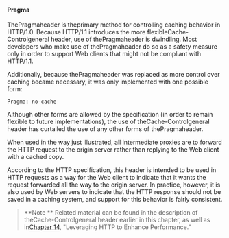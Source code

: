 #### Pragma

ThePragmaheader is theprimary method for controlling caching behavior in HTTP/1.0. Because HTTP/1.1 introduces the more flexibleCache-Controlgeneral header, use of thePragmaheader is dwindling. Most developers who make use of thePragmaheader do so as a safety measure only in order to support Web clients that might not be compliant with HTTP/1.1.

Additionally, because thePragmaheader was replaced as more control over caching became necessary, it was only implemented with one possible form:

`Pragma: no-cache `

Although other forms are allowed by the specification \(in order to remain flexible to future implementations\), the use of theCache-Controlgeneral header has curtailed the use of any other forms of thePragmaheader.

When used in the way just illustrated, all intermediate proxies are to forward the HTTP request to the origin server rather than replying to the Web client with a cached copy.

According to the HTTP specification, this header is intended to be used in HTTP requests as a way for the Web client to indicate that it wants the request forwarded all the way to the origin server. In practice, however, it is also used by Web servers to indicate that the HTTP response should not be saved in a caching system, and support for this behavior is fairly consistent.

>**Note
**
Related material can be found in the description of theCache-Controlgeneral header earlier in this chapter, as well as in[Chapter 14](itss://chm/0672324547_ch14.html#ch14), "Leveraging HTTP to Enhance Performance."

